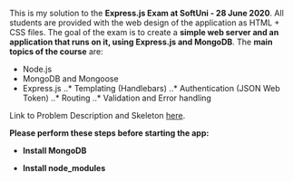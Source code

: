 This is my solution to the **Express.js Exam at SoftUni - 28 June 2020**.
All students are provided with the web design of the application as HTML + CSS files.
The goal of the exam is to create a **simple web server and an application that runs on it, using Express.js and MongoDB**.
The **main topics of the course** are:

- Node.js
- MongoDB and Mongoose
- Express.js
  ..* Templating (Handlebars)
  ..* Authentication (JSON Web Token)
  ..* Routing
  ..* Validation and Error handling

Link to Problem Description and Skeleton [here](https://judge.softuni.bg/Contests/2457/JS-Back-End-Exam-28-June).

**Please perform these steps before starting the app:**

- **Install MongoDB**

- **Install node_modules**
